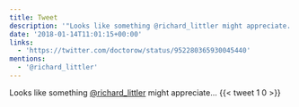 ```yaml
---
title: Tweet
description: '"Looks like something @richard_littler might appreciate... "'
date: '2018-01-14T11:01:15+00:00'
links:
  - 'https://twitter.com/doctorow/status/952280365930045440'
mentions:
  - '@richard_littler'
---
```

Looks like something [@richard_littler](https://twitter.com/@richard_littler) might appreciate... 
      {{< tweet 1 0 >}}
    
